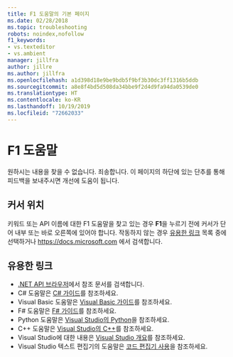 ```yaml
---
title: F1 도움말의 기본 페이지
ms.date: 02/28/2018
ms.topic: troubleshooting
robots: noindex,nofollow
f1_keywords:
- vs.texteditor
- vs.ambient
manager: jillfra
author: jillre
ms.author: jillfra
ms.openlocfilehash: a1d398d18e9be9bdb5f9bf3b30dc3ff1316b5ddb
ms.sourcegitcommit: a8e8f4bd5d508da34bbe9f2d4d9fa94da0539de0
ms.translationtype: HT
ms.contentlocale: ko-KR
ms.lasthandoff: 10/19/2019
ms.locfileid: "72662033"
---
```

# <a name="f1-help"></a>F1 도움말

원하시는 내용을 찾을 수 없습니다. 죄송합니다. 이 페이지의 하단에 있는 단추를 통해 피드백을 보내주시면 개선에 도움이 됩니다.

## <a name="cursor-position"></a>커서 위치

키워드 또는 API 이름에 대한 F1 도움말을 찾고 있는 경우 **F1**을 누르기 전에 커서가 단어 내부 또는 바로 오른쪽에 있어야 합니다. 작동하지 않는 경우 [유용한 링크](#useful-links) 목록 중에 선택하거나 https://docs.microsoft.com 에서 검색합니다.

## <a name="useful-links"></a>유용한 링크

- [.NET API 브라우저](/dotnet/api/)에서 참조 문서를 검색합니다.
- C# 도움말은 [C# 가이드](/dotnet/csharp/index)를 참조하세요.
- Visual Basic 도움말은 [Visual Basic 가이드](/dotnet/visual-basic/)를 참조하세요.
- F# 도움말은 [F# 가이드](/dotnet/fsharp/)를 참조하세요.
- Python 도움말은 [Visual Studio의 Python](../../python/overview-of-python-tools-for-visual-studio.md)을 참조하세요.
- C++ 도움말은 [Visual Studio의 C++](/cpp/visual-cpp-in-visual-studio)를 참조하세요.
- Visual Studio에 대한 내용은 [Visual Studio 개요](../../get-started/visual-studio-ide.md)를 참조하세요.
- Visual Studio 텍스트 편집기의 도움말은 [코드 편집기 사용](../../ide/writing-code-in-the-code-and-text-editor.md)을 참조하세요.
